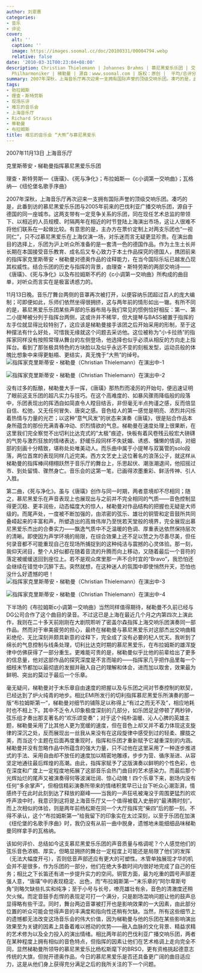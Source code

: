 ```yaml
---
author: 刘恩惠
categories:
- 音乐
- 评论
cover:
  alt: ''
  caption: ''
  image: https://images.soomal.cc/doc/20100331/00004794.webp
  relative: false
date: '2010-03-31T00:23:04+08:00'
description: Christian Thielemann | Johannes Brahms | 慕尼黑爱乐乐团 | 交响音乐会 | Munchener
  Philharmoniker | 梯勒曼 | 源自：www.soomal.com | 版权：原创 |  平均/总评分：10.00/20
summary: 2007年深秋，上海音乐厅再次迎来一支拥有国际声誉的顶级交响乐团。凑巧的是，此番到访的慕尼黑爱乐乐团与2005年前来的巴伐利亚广播交响乐团，源自于德国的同一座城市。这两支带有一定竞争关系的乐团，同在现任艺术总监的带领下、以相近的人员规模、时隔两年在相近的时节登陆上海演出市场，这让人很难不将他们联系在一起做比较……
tags:
- 勃拉姆斯
- 理查・斯特劳斯
- 现场乐评
- 难忘的音乐会
- 上海音乐厅
- Richard Strauss
- 蒂勒曼
- 布拉姆斯
title: 难忘的音乐会 “大熊”与慕尼黑爱乐
---
```


2007年11月13日 上海音乐厅



克里斯蒂安・梯勒曼指挥慕尼黑爱乐乐团



理查・斯特劳斯―《唐璜》、《死与净化》；布拉姆斯―《c小调第一交响曲》；瓦格纳―《纽伦堡名歌手序曲》

2007年深秋，上海音乐厅再次迎来一支拥有国际声誉的顶级交响乐团。凑巧的是，此番到访的慕尼黑爱乐乐团与2005年前来的巴伐利亚广播交响乐团，源自于德国的同一座城市。这两支带有一定竞争关系的乐团，同在现任艺术总监的带领下、以相近的人员规模、时隔两年在相近的时节登陆上海演出市场，这让人很难不将他们联系在一起做比较。有意思的是，主办方在票价定制上对两支乐团也“一视同仁”，只不过慕尼黑爱乐在上海仅演一场，对乐迷而言无疑更显珍贵。在演出曲目的选择上，乐团为沪上听众所准备的是一套清一色的德国作品。作为土生土长并长期在本国接受音乐教育、成名后又专心致力于本土作品探究的德国人，携团前来的指挥家克里斯蒂安・梯勒曼对德奥作品的诠释能力，在当今国际乐坛已越发凸现其权威性。结合乐团的历史与指挥的背景，由理查・斯特劳斯的两部交响诗――《唐璜》、《死与净化》以及布拉姆斯不朽的《c小调第一交响曲》所构成的曲目单，对听众而言实在是极富诱惑力的。 

11月13日晚。音乐厅舞台两侧的音罩再次被打开，以便容纳乐团超过百人的庞大编制；可即便如此，乐师们依然坐得很拥挤，这与两年前的情形如出一辙。有所不同的是，慕尼黑爱乐乐团某些声部的乐器布局与我们常见的惯例恰好相反：第一、第二小提琴被分列于指挥台两侧，这或许并不稀罕，但大提琴与BASS被置于指挥的左手位就显得比较特别了，这应该是梯勒曼接手该团之后开始采用的形制，至于这种摆法有什么好处，可惜我无缘就这个问题去采访他。这位被称为“小卡拉扬”的指挥家同样没有按照常理从舞台的左侧登场，他选择也似乎必须从相反的方向走上指挥台。看到了那张极具特色的方块脸以及似乎永远不变的刻板发型，运动员般的体魄比想象中来得更魁梧、更结实，真无愧于“大熊”的绰号。 
![指挥家克里斯蒂安・梯勒曼（Christian Thielemann）在演出中-1](https://images.soomal.cc/doc/20100331/00004791.webp)




![指挥家克里斯蒂安・梯勒曼（Christian Thielemann）在演出中-2](https://images.soomal.cc/doc/20100331/00004792.webp)





没有过多的酝酿，梯勒曼大手一挥，《唐璜》那热烈而凌厉的开始句，便迅速证明了眼前这支乐团的超凡实力与技巧。在这个高难度的、如暴风骤雨降临般的段落中，乐团表现出的挥洒自如简直令人瞠目结舌，非但毫无半点拘谨之感，反而倍显自信、松弛，又无任何冒失、唐突之感。音色给人的第一感觉是明亮、浓烈并闪烁着热情与力量的光芒；以这种“意气风发”的状态来演奏《唐璜》，很是贴合作品本身所蕴含的那份充满青春冲动、炽烈情欲的气息。梯勒曼在速度处理上很果断，在这里我们完全察觉不出切利比达克式的“太极”痕迹，快板有着风卷残云般宏大磅礴的气势与激烈狂放的情绪表达，舒缓乐段同样不失妩媚、诱惑、慵懒的情调，对细部的刻画十分精致，堪称处处唯美动人。而乐曲中属于小提琴与双簧管的solo段落，两位首席的表现同样几近完美。西方文艺史上这位著名的浪荡公子，就这样从梯勒曼的指挥棒间栩栩跃然于音乐厅的舞台上，乐思起伏、潮涨潮退间，他招摇过市、到处留情、骤然身亡。音乐会的这第一笔，已画得浓墨重彩、鲜活传神、引人入胜。 

第二曲，《死与净化》。虽与《唐璜》创作与同一时期，两者意境却不尽相同；随之，慕尼黑爱乐在声音表现上也展现出与之前并不完全相同的气质――音色控制显得更沉稳、更丰润些，动态幅度大的惊人，梯勒曼对作品结构的把握也无疑是大师级的。而尾声处，一度被不断加强的，由浓密的弦乐、雄壮的铜管和定音鼓所共同叠嶂起来的丰富和声，所塑造出的高耸伟岸乃至恍若天堂般的境界，完全展现出慕尼黑爱乐杰出的合奏实力――飘逸气质中不乏温暖的色调、厚重表达依然保持层次的清晰。即使因为声学环境的局限，在综合效果上还不足以赞之为尽善尽美，但任何录音都不可能重现自己在现场所捕捉到的这种纯洁与震撼的心灵体验。那一刻，我仰天闭目，整个人好似都在随着音流的升腾而向上移动，又随着最后一个音符的落定被缓缓送回到座位上。若不是观众席里那一声不合时宜的“Bravo”，我恐怕还会继续在错觉中沉醉下去。突然就想，在这种迷人的氛围中即使悄然升天，恐怕也没什么好遗憾的吧！
![指挥家克里斯蒂安・梯勒曼（Christian Thielemann）在演出中-3](https://images.soomal.cc/doc/20100331/00004793.webp)




![指挥家克里斯蒂安・梯勒曼（Christian Thielemann）在演出中-4](https://images.soomal.cc/doc/20100331/00004794.webp)





下半场的《布拉姆斯c小调第一交响曲》当然同样值得期待，梯勒曼不久前已经与DG公司合作了这个曲目的录音。不过这已是上海在最近几个月之内第四次上演此作，我则在二十多天前刚刚在大剧院聆听了密盖尔森指挥上海交响乐团演奏同一部作品。然而对于审美疲劳的担心，最终在梯勒曼与慕尼黑爱乐对这部杰出交响曲精彩绝伦、无比深刻并颇具新意的诠释下，完全成了没有必要的杞人忧天。我听到了绵长的气息控制与线条处理，切利比达克时期的慕尼黑爱乐，在布拉姆斯的雄浑旋律中仿佛获得了一部分重生。更难能可贵的是，梯勒曼似乎比他的前辈给出了更多的信息量，他对这部作品的探究深度是不言而喻的――指挥家几乎把作品里每一个细枝末节都加以最彻底的发掘并融入自己的理解和体会，进而加以取舍，效果最为鲜明、突出的莫过于最后一个乐章。 

毫无疑问，梯勒曼对于末乐章自由速度的把握以及与乐团之间对节奏控制的默契，已经达到了炉火纯青的地步。相比EMI所发行的切利指挥慕尼黑爱乐所演奏的那一版“布拉姆斯第一”，梯勒曼对细节的铺陈足以称得上“有过之而无不及”，相应地耗时也不相上下。其中不乏令人印象极度深刻的几部分，如乐团足足停顿了两秒钟，弦乐组才奏出那支著名的“欢乐颂变奏”；对于这个纯朴温暖、沁人心脾的英雄主题，梯勒曼采用了比其他人更为宽缓的速度，但在音色上却又并不着力体现这支旋律的深沉之处，反而展现出一丝我从来没有在这段旋律中感受到过的轻柔、朦胧之美，而当这个主题在后面再度重现时，指挥和乐团才重新赋予它凝重深刻的内涵。梯勒曼并没有忽略作品中所蕴含的强大力量，只不过他在这里采用了一种逐步推进式的手法、采用自由却不放任的速度加以精密地雕琢，步步为营、循序渐进、从容坚定地通往最后辉煌的高潮。由此，指挥家赋予了这版演奏以鲜明的个性色彩，也在深度和广度上一定程度地拓展了这部音乐会热门曲目的艺术感染力。而最后那个光辉灿烂的尾声又被演奏得何等波澜壮阔、惊心动魄！四个乐章下来，剧场内没有任何“多余掌声”，但相信精彩演奏所带来的情绪积累早已让台下听众心潮澎湃，情感终于在此时此刻到达了释放的巅峰――当我的一声狂吼被淹没于周围更猛烈的欢呼声浪中时，我意识到这将是上海音乐厅又一个值得被载入史册的“最沸腾时刻”。而上次相似的体验，则是两年前杨松斯在同一个大厅指挥完“柴四”后的那一刻。不得不承认，这个“布拉姆斯第一”给我留下的印象实在太过深刻，以至于乐团在加演《纽伦堡的名歌手序曲》时，我仍没有从前一曲中脱身，遗憾地未能细细品味梯勒曼同样拿手的瓦格纳。 

该如何评价、总结如今这支慕尼黑爱乐乐团的声音质量与格调呢？个人感觉他们的弦乐音色浓稠、厚实，但略显拥挤的舞台一定程度上可能还是局限了他们的发挥（无法大幅度开弓），否则低音声部还应有更大的可塑性。木管单独展现才华的机会并不是很多，作为乐团的一部分，他们在绝大多数时间内很好地完成了自己的任务；相比之下长笛还有进一步提升实力的空间。铜管方面，最为吃重的圆号声部差强人意，“唐璜”中的表现稳定、出色，而“布拉姆斯第一”末乐章的“阿尔卑斯号角”则略欠缺些扎实和纯净；至于小号与长号，嘹亮雄壮有余，音色的清澈度还稍欠火候。而定音鼓手彪悍的表现足可打一个满分，只是剧场混响问题让他的鼓声总显得略有些干涩。同时，舞台两边音罩被打开也是影响效果的一大因素，由此部分位置的听众可能会觉得声音的丰满度和指向性还稍有欠缺。当然，所有这些细节上的遗憾都无法改变这场音乐会的伟大价值，因为梯勒曼与他的乐团在某些影响演出效果至为关键的因素上具备着难以撼动的优势――融入血脉的文化背景、精益求精的艺术修为以及全力投入的演出情绪。相比两年前的巴伐利亚广播交响乐团，两者在某种程度上拥有相似的音色特点，但指挥的因素让他们在艺术格调上走向完全不同，显然梯勒曼所领导的慕尼黑爱乐比杨松斯麾下的BRSO，更有资格挑起德意志传统的大旗，但抛开德奥作品，今日的慕尼黑爱乐是否还具备更广阔的曲目适应力，这是从他们身上获得充分满足之后的我所关注的下一个问题。